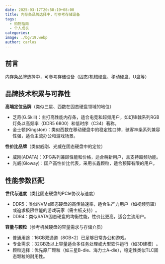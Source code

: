 ```yaml
---
date: 2025-03-17T20:58:19+08:00
title: 内存条品牌选择中，可参考存储设备
tags:
  - 购物指南
  - 个人成长
categories: 
image: ./bg/19.webp
author: carlos
---
```


## 前言

内存条品牌选择中，可参考存储设备（固态/机械硬盘、移动硬盘、U盘等）

## 品牌技术积累与可靠性

**高端定位品牌‌**（类似三星、西数在固态硬盘领域的地位）

- 芝奇(G.Skill)‌：主打高性能内存条，适合电竞和超频用户，如幻锋戟系列RGB灯条以高频率（DDR5 6800）和低时序（C34）著称‌。
- 金士顿(Kingston)‌：类似西数在移动硬盘中的稳定性口碑，骇客神条系列兼容性强，适合主流办公和游戏场景‌。

**性价比品牌‌**（类似威刚、光威在固态硬盘中的定位）

- 威刚(ADATA)‌：XPG系列兼顾性能和价格，适合萌新用户，且支持超频功能‌。
- 光威(Gloway)‌：国产高性价比代表，采用长鑫颗粒，适合预算有限的用户‌。

## 性能参数匹配

**世代与速度‌**（类比固态硬盘的PCIe协议与速度）

- ‌DDR5‌：类似NVMe固态硬盘的高传输速率，适合生产力用户（如视频剪辑）或追求极限性能的游戏玩家（需主板支持）‌。
- DDR4‌：类似SATA固态硬盘的均衡性能，性价比更高，适合主流用户‌。

**容量与颗粒‌**（参考机械硬盘的容量需求与存储介质）

- ‌普通用途‌：16GB双通道（8GB×2）已足够日常办公和游戏‌。
- 专业需求‌：32GB及以上容量适合多任务处理或大型软件运行（如3D建模）‌。
- 颗粒选择‌：优先原厂颗粒（如三星B-die、海力士A-die），稳定性类似TLC固态颗粒的耐用性‌。